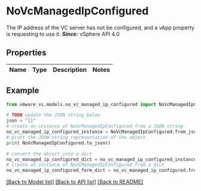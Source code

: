# NoVcManagedIpConfigured

The IP address of the VC server has not be configured, and a vApp property is requesting to use it.  ***Since:*** vSphere API 4.0 

## Properties
Name | Type | Description | Notes
------------ | ------------- | ------------- | -------------

## Example

```python
from vmware_vi.models.no_vc_managed_ip_configured import NoVcManagedIpConfigured

# TODO update the JSON string below
json = "{}"
# create an instance of NoVcManagedIpConfigured from a JSON string
no_vc_managed_ip_configured_instance = NoVcManagedIpConfigured.from_json(json)
# print the JSON string representation of the object
print NoVcManagedIpConfigured.to_json()

# convert the object into a dict
no_vc_managed_ip_configured_dict = no_vc_managed_ip_configured_instance.to_dict()
# create an instance of NoVcManagedIpConfigured from a dict
no_vc_managed_ip_configured_form_dict = no_vc_managed_ip_configured.from_dict(no_vc_managed_ip_configured_dict)
```
[[Back to Model list]](../README.md#documentation-for-models) [[Back to API list]](../README.md#documentation-for-api-endpoints) [[Back to README]](../README.md)


